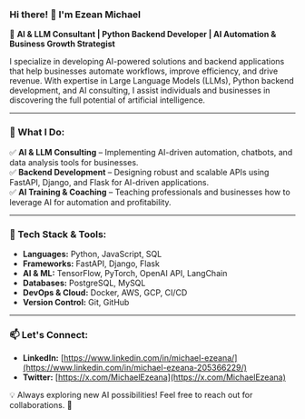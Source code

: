 ### Hi there! 👋 I'm Ezean Michael  
🚀 **AI & LLM Consultant | Python Backend Developer | AI Automation & Business Growth Strategist**  

I specialize in developing AI-powered solutions and backend applications that help businesses automate workflows, improve efficiency, and drive revenue. With expertise in Large Language Models (LLMs), Python backend development, and AI consulting, I assist individuals and businesses in discovering the full potential of artificial intelligence.

---

### 🚀 What I Do:
✅ **AI & LLM Consulting** – Implementing AI-driven automation, chatbots, and data analysis tools for businesses.  
✅ **Backend Development** – Designing robust and scalable APIs using FastAPI, Django, and Flask for AI-driven applications.  
✅ **AI Training & Coaching** – Teaching professionals and businesses how to leverage AI for automation and profitability.  

---

### 🔧 Tech Stack & Tools:
- **Languages:** Python, JavaScript, SQL  
- **Frameworks:** FastAPI, Django, Flask  
- **AI & ML:** TensorFlow, PyTorch, OpenAI API, LangChain  
- **Databases:** PostgreSQL, MySQL 
- **DevOps & Cloud:** Docker, AWS, GCP, CI/CD  
- **Version Control:** Git, GitHub

---

### 📫 Let's Connect:
- **LinkedIn:** [https://www.linkedin.com/in/michael-ezeana/](https://www.linkedin.com/in/michael-ezeana-205366229/)
- **Twitter:** [https://x.com/MichaelEzeana](https://x.com/MichaelEzeana)

💡 Always exploring new AI possibilities! Feel free to reach out for collaborations. 🚀
